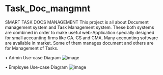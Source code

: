 # Task_Doc_mangmnt
SMART TASK DOCS MANAGEMENT
This project is all about Document management system and Task Management system. These both systems are combined in order to make useful web-Application specially designed for small accounting firms like CA, CS and CMA. Many accounting software are available in market. Some of them manages document and others are for Management of Tasks.

• Admin Use-case Diagram
![image](https://user-images.githubusercontent.com/68308003/134274688-4cd92ceb-de81-40b1-8e27-5e5417f77ceb.png)

• Employee Use-case Diagram
![image](https://user-images.githubusercontent.com/68308003/134274728-ee751f90-8151-43f0-9a30-a0aed6b67af8.png)

